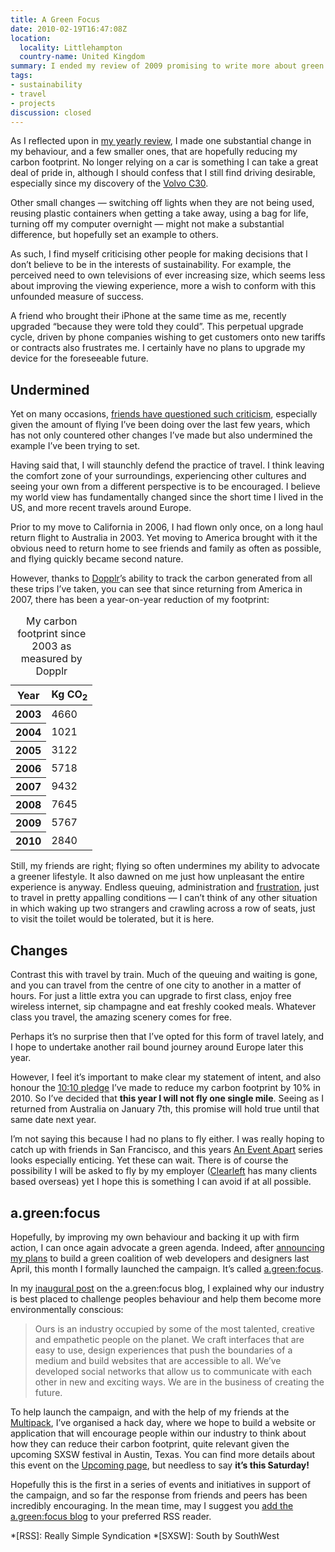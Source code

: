 ```yaml
---
title: A Green Focus
date: 2010-02-19T16:47:08Z
location:
  locality: Littlehampton
  country-name: United Kingdom
summary: I ended my review of 2009 promising to write more about green issues and how I plan to lessen my impact on the environment. Now I expand on those ideas further.
tags:
- sustainability
- travel
- projects
discussion: closed
---
```

As I reflected upon in [my yearly review][1], I made one substantial change in my behaviour, and a few smaller ones, that are hopefully reducing my carbon footprint. No longer relying on a car is something I can take a great deal of pride in, although I should confess that I still find driving desirable, especially since my discovery of the [Volvo C30][2].

Other small changes — switching off lights when they are not being used, reusing plastic containers when getting a take away, using a bag for life, turning off my computer overnight — might not make a substantial difference, but hopefully set an example to others.

As such, I find myself criticising other people for making decisions that I don’t believe to be in the interests of sustainability. For example, the perceived need to own televisions of ever increasing size, which seems less about improving the viewing experience, more a wish to conform with this unfounded measure of success.

A friend who brought their iPhone at the same time as me, recently upgraded “because they were told they could”. This perpetual upgrade cycle, driven by phone companies wishing to get customers onto new tariffs or contracts also frustrates me. I certainly have no plans to upgrade my device for the foreseeable future.

## Undermined

Yet on many occasions, [friends have questioned such criticism][3], especially given the amount of flying I’ve been doing over the last few years, which has not only countered other changes I’ve made but also undermined the example I’ve been trying to set.

Having said that, I will staunchly defend the practice of travel. I think leaving the comfort zone of your surroundings, experiencing other cultures and seeing your own from a different perspective is to be encouraged. I believe my world view has fundamentally changed since the short time I lived in the US, and more recent travels around Europe.

Prior to my move to California in 2006, I had flown only once, on a long haul return flight to Australia in 2003. Yet moving to America brought with it the obvious need to return home to see friends and family as often as possible, and flying quickly became second nature.

However, thanks to [Dopplr][4]’s ability to track the carbon generated from all these trips I’ve taken, you can see that since returning from America in 2007, there has been a year-on-year reduction of my footprint:

<table>
  <caption>My carbon footprint since 2003 as measured by Dopplr</caption>
  <thead>
    <tr>
      <th>Year</th>
      <th>Kg CO<sub>2</sub></th>
    </tr>
  </thead>
  <tbody>
    <tr>
      <th>2003</th>
      <td style="--chart-width: 46.60%;">4660</td>
    </tr>
    <tr>
      <th>2004</th>
      <td style="--chart-width: 10.21%;">1021</td>
    </tr>
    <tr>
      <th>2005</th>
      <td style="--chart-width: 31.22%;">3122</td>
    </tr>
    <tr>
      <th>2006</th>
      <td style="--chart-width: 57.18%;">5718</td>
    </tr>
    <tr>
      <th>2007</th>
      <td style="--chart-width: 94.32%;">9432</td>
    </tr>
    <tr>
      <th>2008</th>
      <td style="--chart-width: 76.45%;">7645</td>
    </tr>
    <tr>
      <th>2009</th>
      <td style="--chart-width: 57.67%;">5767</td>
    </tr>
    <tr>
      <th>2010</th>
      <td style="--chart-width: 28.40%;">2840</td>
    </tr>
  </tbody>
</table>

Still, my friends are right; flying so often undermines my ability to advocate a greener lifestyle. It also dawned on me just how unpleasant the entire experience is anyway. Endless queuing, administration and [frustration][5], just to travel in pretty appalling conditions — I can’t think of any other situation in which waking up two strangers and crawling across a row of seats, just to visit the toilet would be tolerated, but it is here.

## Changes

Contrast this with travel by train. Much of the queuing and waiting is gone, and you can travel from the centre of one city to another in a matter of hours. For just a little extra you can upgrade to first class, enjoy free wireless internet, sip champagne and eat freshly cooked meals. Whatever class you travel, the amazing scenery comes for free.

Perhaps it’s no surprise then that I’ve opted for this form of travel lately, and I hope to undertake another rail bound journey around Europe later this year.

However, I feel it’s important to make clear my statement of intent, and also honour the [10:10 pledge][6] I’ve made to reduce my carbon footprint by 10% in 2010. So I’ve decided that **this year I will not fly one single mile**. Seeing as I returned from Australia on January 7th, this promise will hold true until that same date next year.

I’m not saying this because I had no plans to fly either. I was really hoping to catch up with friends in San Francisco, and this years [An Event Apart][7] series looks especially enticing. Yet these can wait. There is of course the possibility I will be asked to fly by my employer ([Clearleft][8] has many clients based overseas) yet I hope this is something I can avoid if at all possible.

## a.green:focus

Hopefully, by improving my own behaviour and backing it up with firm action, I can once again advocate a green agenda. Indeed, after [announcing my plans][9] to build a green coalition of web developers and designers last April, this month I formally launched the campaign. It’s called [a.green:focus][10].

In my [inaugural post][11] on the a.green:focus blog, I explained why our industry is best placed to challenge peoples behaviour and help them become more environmentally conscious:

> Ours is an industry occupied by some of the most talented, creative and empathetic people on the planet. We craft interfaces that are easy to use, design experiences that push the boundaries of a medium and build websites that are accessible to all. We’ve developed social networks that allow us to communicate with each other in new and exciting ways. We are in the business of creating the future.

To help launch the campaign, and with the help of my friends at the [Multipack][12], I’ve organised a hack day, where we hope to build a website or application that will encourage people within our industry to think about how they can reduce their carbon footprint, quite relevant given the upcoming SXSW festival in Austin, Texas. You can find more details about this event on the [Upcoming page][13], but needless to say **it’s this Saturday!**

Hopefully this is the first in a series of events and initiatives in support of the campaign, and so far the response from friends and peers has been incredibly encouraging. In the mean time, may I suggest you [add the a.green:focus blog][14] to your preferred RSS reader.

[1]: /2010/01/2009_in_review
[2]: https://www.volvocars.com/uk/all-cars/volvo-c30
[3]: https://twitter.com/davidlwarner/status/7432026527/
[4]: http://dopplr.com/
[5]: /2010/01/lax
[6]: https://1010uk.org
[7]: https://aneventapart.com
[8]: https://clearleft.com/
[9]: https://speakerdeck.com/paulrobertlloyd/announcing-a-dot-green-focus
[10]: http://agreenfocus.paulrobertlloyd.com/
[11]: http://agreenfocus.paulrobertlloyd.com/post/371323289/
[12]: http://multipack.co.uk
[13]: http://archive.upcoming.org/event/5259221
[14]: http://agreenfocus.paulrobertlloyd.com/rss

*[RSS]: Really Simple Syndication
*[SXSW]: South by SouthWest
